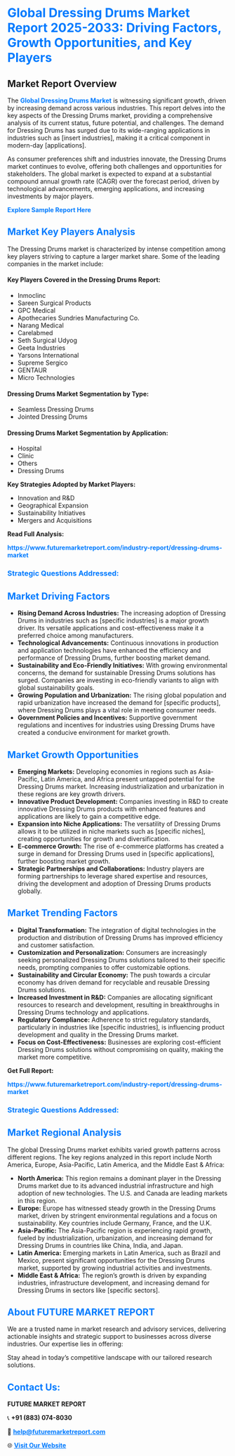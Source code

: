 <h1 style="color: #007BFF;">Global Dressing Drums Market Report 2025-2033: Driving Factors, Growth Opportunities, and Key Players</h1>

<section id="overview">
<h2>Market Report Overview</h2>
<p>The <a href="https://www.futuremarketreport.com/industry-report/dressing-drums-market" style="color: #007BFF; text-decoration: none;"><strong>Global Dressing Drums Market</strong></a> is witnessing significant growth, driven by increasing demand across various industries. This report delves into the key aspects of the Dressing Drums market, providing a comprehensive analysis of its current status, future potential, and challenges. The demand for Dressing Drums has surged due to its wide-ranging applications in industries such as [insert industries], making it a critical component in modern-day [applications].</p>
<p>As consumer preferences shift and industries innovate, the Dressing Drums market continues to evolve, offering both challenges and opportunities for stakeholders. The global market is expected to expand at a substantial compound annual growth rate (CAGR) over the forecast period, driven by technological advancements, emerging applications, and increasing investments by major players.</p>
</section>

<section id="overview">
<p><a href="https://www.futuremarketreport.com/request-sample/reportId=123475" style="color: #007BFF; text-decoration: none;"><strong>Explore Sample Report Here</strong></a></p>
</section>

<section id="key-players">
<h2 style="color: #007BFF;">Market Key Players Analysis</h2>
<p>The Dressing Drums market is characterized by intense competition among key players striving to capture a larger market share. Some of the leading companies in the market include:</p>
<h4>Key Players Covered in the Dressing Drums Report:</h4>
<ul><li>Inmoclinc</li><li>Sareen Surgical Products</li><li>GPC Medical</li><li>Apothecaries Sundries Manufacturing Co.</li><li>Narang Medical</li><li>Carelabmed</li><li>Seth Surgical Udyog</li><li>Geeta Industries</li><li>Yarsons International</li><li>Supreme Sergico</li><li>GENTAUR</li><li>Micro Technologies</li></ul>
<h4>Dressing Drums Market Segmentation by Type:</h4>
<ul><li>Seamless Dressing Drums</li><li>Jointed Dressing Drums</li></ul>

<h4>Dressing Drums Market Segmentation by Application:</h4>
<ul><li>Hospital</li><li>Clinic</li><li>Others</li><li>Dressing Drums</li></ul>
<p><strong>Key Strategies Adopted by Market Players:</strong></p>
<ul>
<li>Innovation and R&D</li>
<li>Geographical Expansion</li>
<li>Sustainability Initiatives</li>
<li>Mergers and Acquisitions</li>
</ul>
</section>

<section>
<p><strong>Read Full Analysis: </strong></p><a href="https://www.futuremarketreport.com/industry-report/dressing-drums-market" style="color: #007BFF; text-decoration: none;"><strong>https://www.futuremarketreport.com/industry-report/dressing-drums-market</strong></a>
<h3 style="color: #007BFF;">Strategic Questions Addressed:</h3>
</section>

<section id="driving-factors">
<h2 style="color: #007BFF;">Market Driving Factors</h2>
<ul>
<li><strong>Rising Demand Across Industries:</strong> The increasing adoption of Dressing Drums in industries such as [specific industries] is a major growth driver. Its versatile applications and cost-effectiveness make it a preferred choice among manufacturers.</li>
<li><strong>Technological Advancements:</strong> Continuous innovations in production and application technologies have enhanced the efficiency and performance of Dressing Drums, further boosting market demand.</li>
<li><strong>Sustainability and Eco-Friendly Initiatives:</strong> With growing environmental concerns, the demand for sustainable Dressing Drums solutions has surged. Companies are investing in eco-friendly variants to align with global sustainability goals.</li>
<li><strong>Growing Population and Urbanization:</strong> The rising global population and rapid urbanization have increased the demand for [specific products], where Dressing Drums plays a vital role in meeting consumer needs.</li>
<li><strong>Government Policies and Incentives:</strong> Supportive government regulations and incentives for industries using Dressing Drums have created a conducive environment for market growth.</li>
</ul>
</section>

<section id="growth-opportunities">
<h2 style="color: #007BFF;">Market Growth Opportunities</h2>
<ul>
<li><strong>Emerging Markets:</strong> Developing economies in regions such as Asia-Pacific, Latin America, and Africa present untapped potential for the Dressing Drums market. Increasing industrialization and urbanization in these regions are key growth drivers.</li>
<li><strong>Innovative Product Development:</strong> Companies investing in R&D to create innovative Dressing Drums products with enhanced features and applications are likely to gain a competitive edge.</li>
<li><strong>Expansion into Niche Applications:</strong> The versatility of Dressing Drums allows it to be utilized in niche markets such as [specific niches], creating opportunities for growth and diversification.</li>
<li><strong>E-commerce Growth:</strong> The rise of e-commerce platforms has created a surge in demand for Dressing Drums used in [specific applications], further boosting market growth.</li>
<li><strong>Strategic Partnerships and Collaborations:</strong> Industry players are forming partnerships to leverage shared expertise and resources, driving the development and adoption of Dressing Drums products globally.</li>
</ul>
</section>

<section id="trending-factors">
<h2 style="color: #007BFF;">Market Trending Factors</h2>
<ul>
<li><strong>Digital Transformation:</strong> The integration of digital technologies in the production and distribution of Dressing Drums has improved efficiency and customer satisfaction.</li>
<li><strong>Customization and Personalization:</strong> Consumers are increasingly seeking personalized Dressing Drums solutions tailored to their specific needs, prompting companies to offer customizable options.</li>
<li><strong>Sustainability and Circular Economy:</strong> The push towards a circular economy has driven demand for recyclable and reusable Dressing Drums solutions.</li>
<li><strong>Increased Investment in R&D:</strong> Companies are allocating significant resources to research and development, resulting in breakthroughs in Dressing Drums technology and applications.</li>
<li><strong>Regulatory Compliance:</strong> Adherence to strict regulatory standards, particularly in industries like [specific industries], is influencing product development and quality in the Dressing Drums market.</li>
<li><strong>Focus on Cost-Effectiveness:</strong> Businesses are exploring cost-efficient Dressing Drums solutions without compromising on quality, making the market more competitive.</li>
</ul>
</section>

<section>
<p><strong>Get Full Report: </strong></p><a href="https://www.futuremarketreport.com/industry-report/dressing-drums-market" style="color: #007BFF; text-decoration: none;"><strong>https://www.futuremarketreport.com/industry-report/dressing-drums-market</strong></a>
<h3 style="color: #007BFF;">Strategic Questions Addressed:</h3>
</section>


<section id="regional-analysis">
<h2 style="color: #007BFF;">Market Regional Analysis</h2>
<p>The global Dressing Drums market exhibits varied growth patterns across different regions. The key regions analyzed in this report include North America, Europe, Asia-Pacific, Latin America, and the Middle East & Africa:</p>
<ul>
<li><strong>North America:</strong> This region remains a dominant player in the Dressing Drums market due to its advanced industrial infrastructure and high adoption of new technologies. The U.S. and Canada are leading markets in this region.</li>
<li><strong>Europe:</strong> Europe has witnessed steady growth in the Dressing Drums market, driven by stringent environmental regulations and a focus on sustainability. Key countries include Germany, France, and the U.K.</li>
<li><strong>Asia-Pacific:</strong> The Asia-Pacific region is experiencing rapid growth, fueled by industrialization, urbanization, and increasing demand for Dressing Drums in countries like China, India, and Japan.</li>
<li><strong>Latin America:</strong> Emerging markets in Latin America, such as Brazil and Mexico, present significant opportunities for the Dressing Drums market, supported by growing industrial activities and investments.</li>
<li><strong>Middle East & Africa:</strong> The region’s growth is driven by expanding industries, infrastructure development, and increasing demand for Dressing Drums in sectors like [specific sectors].</li>
</ul>
</section>

<footer>
<h2 style="color: #007BFF;">About FUTURE MARKET REPORT</h2>
<p>We are a trusted name in market research and advisory services, delivering actionable insights and strategic support to businesses across diverse industries. Our expertise lies in offering:</p>

<p>Stay ahead in today’s competitive landscape with our tailored research solutions.</p>

<h2 style="color: #007BFF;">Contact Us:</h2>
<p><strong>FUTURE MARKET REPORT</strong></p>
<p>📞 <strong>+91 (883) 074-8030</strong></p>
<p>📧 <strong><a href="mailto:help@futuremarketreport.com" style="color: #007BFF;">help@futuremarketreport.com</a></strong></p>
<p>🌐 <strong><a href="https://www.futuremarketreport.com/" style="color: #007BFF;">Visit Our Website</a></strong></p>
</footer>